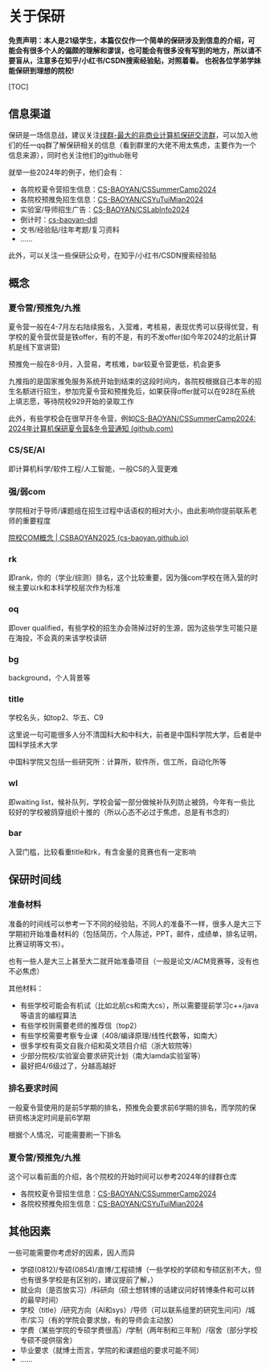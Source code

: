 # 关于保研

**免责声明：本人是21级学生，本篇仅仅作一个简单的保研涉及到信息的介绍，可能会有很多个人的偏颇的理解和谬误，也可能会有很多没有写到的地方，所以请不要盲从，注意多在知乎/小红书/CSDN搜索经验贴，对照着看。
也祝各位学弟学妹能保研到理想的院校!**

[TOC]

## 信息渠道

保研是一场信息战，建议关注[绿群-最大的非商业计算机保研交流群](https://github.com/CS-BAOYAN)，可以加入他们的任一qq群了解保研相关的信息（看到群里的大佬不用太焦虑，主要作为一个信息来源），同时也关注他们的github账号

就举一些2024年的例子，他们会有：

- 各院校夏令营招生信息：[CS-BAOYAN/CSSummerCamp2024](https://github.com/CS-BAOYAN/CSSummerCamp2024)
- 各院校预推免招生信息：[CS-BAOYAN/CSYuTuiMian2024](https://github.com/CS-BAOYAN/CSYuTuiMian2024)
- 实验室/导师招生广告：[CS-BAOYAN/CSLabInfo2024](https://github.com/CS-BAOYAN/CSLabInfo2024)
- 倒计时：[cs-baoyan-ddl](https://cs-baoyan.github.io/cs-baoyan-ddl/)
- 文书/经验贴/往年考题/复习资料
- ......

此外，可以关注一些保研公众号，在知乎/小红书/CSDN搜索经验贴

## 概念

### 夏令营/预推免/九推

夏令营一般在4-7月左右陆续报名，入营难，考核易，表现优秀可以获得优营，有学校的夏令营优营是铁offer，有的不是，有的不发offer(如今年2024的北航计算机是线下宣讲营)

预推免一般在8-9月，入营易，考核难，bar较夏令营更低，机会更多

九推指的是国家推免服务系统开始到结束的这段时间内，各院校根据自己本年的招生名额进行招生，参加完夏令营和预推免后，如果获得offer就可以在928在系统上填志愿，等待院校929开始的录取工作

此外，有些学校会在很早开冬令营，例如[CS-BAOYAN/CSSummerCamp2024: 2024年计算机保研夏令营&冬令营通知 (github.com)](https://github.com/CS-BAOYAN/CSSummerCamp2024?tab=readme-ov-file#cswintercamp2024)

### CS/SE/AI

即计算机科学/软件工程/人工智能，一般CS的入营更难

### 强/弱com

学院相对于导师/课题组在招生过程中话语权的相对大小，由此影响你提前联系老师的重要程度

[院校COM概念 | CSBAOYAN2025 (cs-baoyan.github.io)](https://cs-baoyan.github.io/CS-BAOYAN-2025/院校解析/)

### rk

即rank，你的（学业/综测）排名，这个比较重要，因为强com学校在筛入营的时候主要以rk和本科学校层次作为标准

### oq

即over qualified，有些学校的招生办会筛掉过好的生源，因为这些学生可能只是在海投，不会真的来该学校读研

### bg

background，个人背景等

### title

学校名头，如top2、华五、C9

这里说一句可能很多人分不清国科大和中科大，前者是中国科学院大学，后者是中国科学技术大学

中国科学院又包括一些研究所：计算所，软件所，信工所，自动化所等

### wl

即waiting list，候补队列，学校会留一部分做候补队列防止被鸽，今年有一些比较好的学校被鸽穿组织十推的（所以心态不必过于焦虑，总是有书念的）

### bar

入营门槛，比较看重title和rk，有含金量的竞赛也有一定影响

## 保研时间线

### 准备材料

准备的时间线可以参考一下不同的经验贴，不同人的准备不一样，很多人是大三下学期初开始准备材料的（包括简历，个人陈述，PPT，邮件，成绩单，排名证明，比赛证明等文书）。

也有一些人是大三上甚至大二就开始准备项目（一般是论文/ACM竞赛等，没有也不必焦虑）

其他材料：

- 有些学校可能会有机试（比如北航cs和南大cs），所以需要提前学习c++/java等语言的编程算法
- 有些学校则需要老师的推荐信（top2）
- 有些学校需要考察专业课（408/编译原理/线性代数等，如南大）
- 很多学校有英文自我介绍和英文项目介绍（浙大软院等）
- 少部分院校/实验室会要求研究计划（南大lamda实验室等）
- 最好把4/6级过了，分越高越好

### 排名要求时间

一般夏令营使用的是前5学期的排名，预推免会要求前6学期的排名，而学院的保研资格决定时间是前6学期

根据个人情况，可能需要刷一下排名

### 夏令营/预推免/九推

这个可以看前面的介绍，各个院校的开始时间可以参考2024年的绿群仓库

- 各院校夏令营招生信息：[CS-BAOYAN/CSSummerCamp2024](https://github.com/CS-BAOYAN/CSSummerCamp2024)
- 各院校预推免招生信息：[CS-BAOYAN/CSYuTuiMian2024](https://github.com/CS-BAOYAN/CSYuTuiMian2024)

## 其他因素

一些可能需要你考虑好的因素，因人而异

- 学硕(0812)/专硕(0854)/直博/工程硕博（一些学校的学硕和专硕区别不大，但也有很多学校是有区别的，建议提前了解，）
- 就业向（是否放实习）/科研向（硕士想转博的话建议问好转博条件和可以转的最早时间）
- 学校（title）/研究方向（AI和sys）/导师（可以联系组里的研究生问问）/城市/实习（有的学院会要求放，有的导师会主动放）
- 学费（某些学院的专硕学费很高）/学制（两年制和三年制）/宿舍（部分学校专硕不提供宿舍）
- 毕业要求（就博士而言，学院的和课题组的要求可能不同）
- ......


